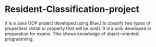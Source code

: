 # Resident-Classification-project
It is a Java OOP project developed using BlueJ to classify two types of properties( rental or property that will be sold). It is a solo developed in preparation for exams. This shows knowledge of object-oriented programming.

